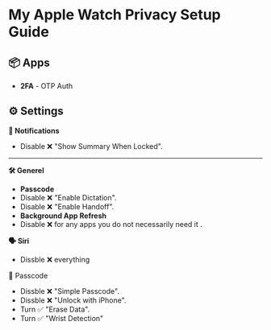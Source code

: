 # My Apple Watch Privacy Setup Guide

## 📦 Apps

- **2FA** - OTP Auth

## ⚙️ Settings

**🔔 Notifications**

- Disable ❌ "Show Summary When Locked".

---

**🛠️ Generel**

- **Passcode**
- Disable ❌ "Enable Dictation".
- Disable ❌ "Enable Handoff".
- **Background App Refresh**
- Disable ❌ for any apps you do not necessarily need it .

**🗣️ Siri**

- Dissble ❌ everything

🔐 Passcode

- Dissble ❌ "Simple Passcode".
- Dissble ❌ "Unlock with iPhone".
- Turn ✅ "Erase Data".
- Turn ✅ "Wrist Detection"
